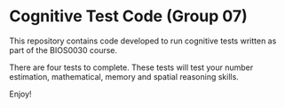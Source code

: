 # Cognitive Test Code (Group 07)

This repository contains code developed to run cognitive tests written as part of the BIOS0030 course.

There are four tests to complete.
These tests will test your number estimation, mathematical, memory and spatial reasoning skills.

Enjoy!
